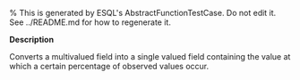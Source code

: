 % This is generated by ESQL's AbstractFunctionTestCase. Do not edit it. See ../README.md for how to regenerate it.

**Description**

Converts a multivalued field into a single valued field containing the value at which a certain percentage of observed values occur.

